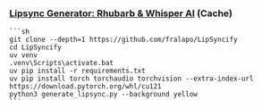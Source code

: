 ### [Lipsync Generator: Rhubarb & Whisper AI](https://github.com/fralapo/LipSyncify) (Cache)

````{tab} From source
```sh
git clone --depth=1 https://github.com/fralapo/LipSyncify
cd LipSyncify
uv venv
.venv\Scripts\activate.bat
uv pip install -r requirements.txt
uv pip install torch torchaudio torchvision --extra-index-url https://download.pytorch.org/whl/cu121
python3 generate_lipsync.py --background yellow
```
````